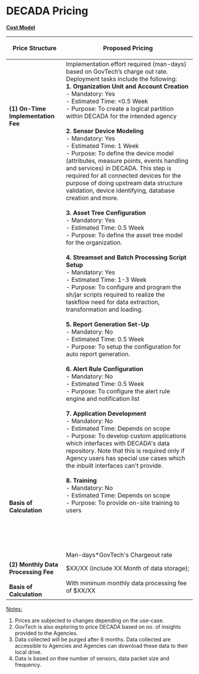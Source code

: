 # DECADA Pricing

**<u>Cost Model</u>**

| <p align="center">**Price Structure**</p>                                                                                                                                                                                              | <p align="center">**Proposed Pricing**</p>                                                                                                                                                                                                                                                                                                                                                                                                                                                                                                                                                                                                                                                                                                                                                                                                                                                                                                                                                                                                                                                                                                                                                                                                                                                                                                                                                                                                                                                                                                                                                                                                                                                                                                                                                                                                                                                                                                                                                                                                                                                                                                                                                                                                                                    |
|-------------------------------------------------------------------------------------------------------------------------------------------------------------------------------------------------------------------|---------------------------------------------------------------------------------------------------------------------------------------------------------------------------------------------------------------------------------------------------------------------------------------------------------------------------------------------------------------------------------------------------------------------------------------------------------------------------------------------------------------------------------------------------------------------------------------------------------------------------------------------------------------------------------------------------------------------------------------------------------------------------------------------------------------------------------------------------------------------------------------------------------------------------------------------------------------------------------------------------------------------------------------------------------------------------------------------------------------------------------------------------------------------------------------------------------------------------------------------------------------------------------------------------------------------------------------------------------------------------------------------------------------------------------------------------------------------------------------------------------------------------------------------------------------------------------------------------------------------------------------------------------------------------------------------------------------------------------------------------------------------------------------------------------------------------------------------------------------------------------------------------------------------------------------------------------------------------------------------------------------------------------------------------------------------------------------------------------------------------------------------------------------------------------------------------------------------------------------------------------|
| **(1) On-Time Implementation Fee <div> <br /><br /><br /><br /><br /><br /><br /><br /><br /><br /><br /><br /><br /><br /><br /><br /><br /><br /><br /><br /><br /><br /><br /><br /><br /><br /><br /><br /><br /><br /><br /><br /><br /><br /><br /><br /><br /><br /><br /><br /><br /><br /><br /><br /><br /><br /><br /><br /><br /><br /> </div> <div> Basis of Calculation</div>** | Implementation effort required (man-days) based on GovTech’s charge out rate. Deployment tasks include the following:<br /><div>**1. Organization Unit and Account Creation**</div> <div>- Mandatory: Yes</div> <div>- Estimated Time: <0.5 Week</div> <div>- Purpose: To create a logical partition within DECADA for the intended agency</div> <br /> <div>**2. Sensor Device Modeling** </div> <div>- Mandatory: Yes</div> <div>- Estimated Time: 1 Week</div> <div>- Purpose: To define the device model (attributes, measure points, events handling and services) in DECADA. This step is required for all connected devices for the purpose of doing upstream data structure validation, device identifying, database creation and more.</div> <br />  <div>**3. Asset Tree Configuration** </div> <div>- Mandatory: Yes</div> <div>- Estimated Time: 0.5 Week</div> <div>- Purpose: To define the asset tree model for the organization.</div> <br /> <div>**4. Streamset and Batch Processing Script Setup**  </div> <div>- Mandatory: Yes</div> <div>- Estimated Time: 1-3 Week</div> <div>- Purpose: To configure and program the sh/jar scripts required to realize the taskflow need for data extraction, transformation and loading.</div> <br /> <div>**5. Report Generation Set-Up**  </div> <div>- Mandatory: No</div> <div>- Estimated Time: 0.5 Week</div> <div>- Purpose: To setup the configuration for auto report generation.</div> <br /> <div>**6. Alert Rule Configuration**  </div> <div>- Mandatory: No</div> <div>- Estimated Time: 0.5 Week</div> <div>- Purpose: To configure the alert rule engine and notification list</div> <br />  <div>**7. Application Development**  </div> <div>- Mandatory: No</div> <div>- Estimated Time: Depends on scope</div> <div>- Purpose: To develop custom applications which interfaces with DECADA's data repository. Note that this is required only if Agency users has special use cases which the inbuilt interfaces can't provide.</div> <br /> <div>**8. Training**  </div> <div>- Mandatory: No</div> <div>- Estimated Time: Depends on scope</div> <div>- Purpose: To provide on-site training to users </div> <br /><br /><br /><br /><br /> <div> Man-days*GovTech's Chargeout rate |
| **(2) Monthly Data Processing Fee <div> <br /> </div> <div>Basis of Calculation**</div>                                                                                                                              | $XX/XX (include XX Month of data storage); <br /><br /> <div> With minimum monthly data processing fee of $XX/XX</div>                                                                                                                                                                                                                                                                                                                                                                                                                                                                                                                                                                                                                                                                                                                                                                                                                                                                                                                                                                                                                                                                                                                                                                                                                                                                                                                                                                                                                                                                                                                                                                                                                                                                                                                                                                                                                                                                                                                                                                                                                                                                                                                                  |



<!--
| **Price Structure**                                                                  | **Proposed Pricing**                                                                                                                                                                                                                                                                                                                                                                                                                                                                                                                                                                                                                                                                                                                                                                                                                                                                                                                                                                                                                                                                                                                                                                                                                                                                                                                                                                                                                                                                                                                                                                                                                                                                                                                                                                                                                                                                                                                                                                                                                                                                                                                                                                                                                                    |
|--------------------------------------------------------------------------------------|---------------------------------------------------------------------------------------------------------------------------------------------------------------------------------------------------------------------------------------------------------------------------------------------------------------------------------------------------------------------------------------------------------------------------------------------------------------------------------------------------------------------------------------------------------------------------------------------------------------------------------------------------------------------------------------------------------------------------------------------------------------------------------------------------------------------------------------------------------------------------------------------------------------------------------------------------------------------------------------------------------------------------------------------------------------------------------------------------------------------------------------------------------------------------------------------------------------------------------------------------------------------------------------------------------------------------------------------------------------------------------------------------------------------------------------------------------------------------------------------------------------------------------------------------------------------------------------------------------------------------------------------------------------------------------------------------------------------------------------------------------------------------------------------------------------------------------------------------------------------------------------------------------------------------------------------------------------------------------------------------------------------------------------------------------------------------------------------------------------------------------------------------------------------------------------------------------------------------------------------------------|
| (1) On-Time Implementation Fee <div> <br /> </div> <div> Basis of Calculation</div>  | Implementation effort required (man-days) based on GovTech’s charge out rate. Deployment tasks include the following: <br /> <div>1. Organization Unit and Account Creation </div> <div>- Mandatory: Yes</div> <div>- Estimated Time: <0.5 Week</div> <div>- Purpose: To create a logical partition within DECADA for the intended agency</div> <br /> <div>2. Sensor Device Modeling </div> <div>- Mandatory: Yes</div> <div>- Estimated Time: 1 Week</div> <div>- Purpose: To define the device model (attributes, measure points, events handling and services) in DECADA. This step is required for all connected devices for the purpose of doing upstream data structure validation, device identifying, database creation and more.</div> <br />  <div>3. Asset Tree Configuration </div> <div>- Mandatory: Yes</div> <div>- Estimated Time: 0.5 Week</div> <div>- Purpose: To define the asset tree model for the organization.</div> <br /> <div>4. Streamset and Batch Processing Script Setup  </div> <div>- Mandatory: Yes</div> <div>- Estimated Time: 1-3 Week</div> <div>- Purpose: To configure and program the sh/jar scripts required to realize the taskflow need for data extraction, transformation and loading.</div> <br /> <div>5. Report Generation Set-Up  </div> <div>- Mandatory: No</div> <div>- Estimated Time: 0.5 Week</div> <div>- Purpose: To setup the configuration for auto report generation.</div> <br /> <div>6. Alert Rule Configuration  </div> <div>- Mandatory: No</div> <div>- Estimated Time: 0.5 Week</div> <div>- Purpose: To configure the alert rule engine and notification list</div> <br />  <div>7. Application Development  </div> <div>- Mandatory: No</div> <div>- Estimated Time: Depends on scope</div> <div>- Purpose: To develop custom applications which interfaces with DECADA's data repository. Note that this is required only if Agency users has special use cases which the inbuilt interfaces can't provide.</div> <br /> <div>8. Training  </div> <div>- Mandatory: No</div> <div>- Estimated Time: Depends on scope</div> <div>- Purpose: To provide on-site training to users </div> <br /><br /><br /><br /><br /><br /><br /><br /> <div> Man-days*GovTech's Chargeout rate |
| (2) Monthly Data Processing Fee <div> <br /> </div> <div> Basis of Calculation</div> | $XX/XX (include XX Month of data storage); <br /> <div> With minimum monthly data processing fee of $XX/XX</div>                                                                                                                                                                                                                                                                                                                                                                                                                                                                                                                                                                                                                                                                                                                                                                                                                                                                                                                                                                                                                                                                                                                                                                                                                                                                                                                                                                                                                                                                                                                                                                                                                                                                                                                                                                                                                                                                                                                                                                                                                                                                                                                                        |
-->
<!--

| <div style="width:270px">Price Structure</div>         | Proposed Pricing                                                                  | 
| :-----------------------------------------    | :---------------------------------------------------------------------------------- |  
| **(1) One-Time Implementation Fee** | Implementation effort required (man-days) based on GovTech’s charge out rate. Deployment tasks include the following: 
|| <ul>1. Organization Unit and Account Creation</ul><ul><ul> a. Mandatory: Yes </ul></ul><ul><ul> b. Estimated Time: 0.5 weeks </ul></ul><ul><ul> c. Purpose: To create a logical partition within DECADA</ul><ul><ul>for intended agency</ul></ul>|
|                                     | <ul>2. Sensor Device Modelling</ul><ul><ul> a. Mandatory: Yes </ul></ul><ul><ul>b. Estimated Time: 1 weeks </ul></ul><ul><ul> c. Purpose: To define the device model (attributes, measure points, events handling and services) in DECADA. This step is required for all connected devices for the purpose of doing upstream data structure validation, device identifying, database creation and more.</ul></ul> | 
|                                     | <ul>3. Asset Tree Configuration</ul><ul><ul>Mandatory: Yes</ul></ul><ul><ul>Estimated Time: 0.5 week</ul></ul><ul><ul>Purpose: To define the asset tree model for the organization</ul></ul> |
|                                     | <ul>4. Streamset and Batch Processing Script Setup</ul><ul><ul>Mandatory: Yes</ul></ul><ul><ul>Estimated Time: ~ 1-3 week</ul></ul><ul><ul>Purpose: To configure and program the sh/jar scripts required to realize the taskflow need for data extraction, transformation and loading.</ul></ul>|
|                                     | <ul>5. Report Generation Setup</ul><ul><ul>Mandatory: No<ul></ul><ul><ul>Estimated Time: 0.5 week</ul></ul><ul><ul>Purpose: To setup the configuration for auto report generation.</ul></ul>|
|                                     | <ul>6. Alert Rule Configuration</ul><ul><ul>Mandatory: No</ul></ul><ul><ul>Estimated Time: 0.5 week</ul></ul><ul><ul>Purpose: To configure the alert rule engine and notification list.</ul></ul>          |
|                                     | <ul>7. Application Development</ul><ul><ul>Mandatory: No</ul></ul><ul><ul>Estimated Time: ~Depends on scope</ul></ul><ul><ul>Purpose: To develop custom applications which interfaces with DECADA's data repository. Note that this is required only if Agency users has special use cases which the inbuilt interfaces can't provide.</ul></ul>                |
|                                     | <ul>8. Training</ul><ul><ul>Mandatory: No</ul></ul><ul><ul>Estimated Time: ~Depends on scope</ul></ul><ul><ul>Purpose: To provide on-site training to users</ul></ul>|
|**(2) Monthly data processing fee**  | $XX/XX (include XX month data storage); With a minimum monthly data processing fee of $XX/XX |
|**Basis of calculation**             | Man-days * GovTech’s charge out rate |
 
Example 1: 
<!--*To include based on the calculation basis stated above-->

<u>Notes:</u>

1. Prices are subjected to changes depending on the use-case.
2. GovTech is also exploring to price DECADA based on no. of insights provided to the Agencies. 
3. Data collected will be purged after 6 months. Data collected are accessible to Agencies and Agencies can download these data to their local drive.
4. Data is based on thee number of sensors, data packet size and frequency.  


